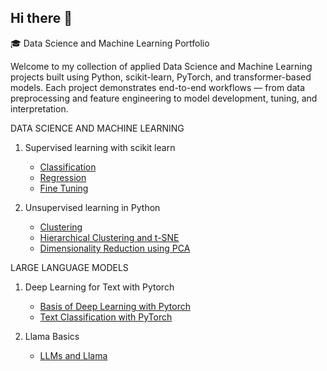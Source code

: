 ## Hi there 👋
🎓 Data Science and Machine Learning Portfolio

Welcome to my collection of applied Data Science and Machine Learning projects built using Python, scikit-learn, PyTorch, and transformer-based models. Each project demonstrates end-to-end workflows — from data preprocessing and feature engineering to model development, tuning, and interpretation.

DATA SCIENCE AND MACHINE LEARNING 
1. Supervised learning with scikit learn
   - [Classification](https://github.com/Joe-Naz01/telecom-churn-knn)
   - [Regression](https://github.com/Joe-Naz01/advertising-sales-regression)
   - [Fine Tuning](https://github.com/Joe-Naz01/fine_tuning_supervised)

2. Unsupervised learning in Python
   - [Clustering](https://github.com/Joe-Naz01/clustering)
   - [Hierarchical Clustering and t-SNE](https://github.com/Joe-Naz01/t-sne_cluster)
   - [Dimensionality Reduction using PCA](https://github.com/Joe-Naz01/dimensionality-reduction)


LARGE LANGUAGE MODELS
1. Deep Learning for Text with Pytorch
   - [Basis of Deep Learning with Pytorch](https://github.com/Joe-Naz01/text-preprocessing-pytorch)
   - [Text Classification with PyTorch](https://github.com/Joe-Naz01/text-classification-nlp/tree/main)

2. Llama Basics
   - [LLMs and Llama](https://github.com/Joe-Naz01/llm_llama)
